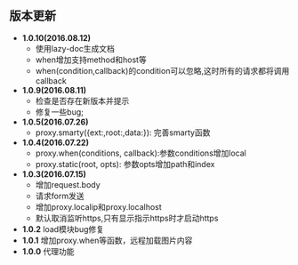 ## 版本更新
* **1.0.10(2016.08.12)**
    - 使用lazy-doc生成文档
    - when增加支持method和host等
    - when(condition,callback)的condition可以忽略,这时所有的请求都将调用callback
* **1.0.9(2016.08.11)**
    - 检查是否存在新版本并提示
    - 修复一些bug;
* **1.0.5(2016.07.26)**
    - proxy.smarty({ext:,root:,data:}): 完善smarty函数
* **1.0.4(2016.07.22)**
    - proxy.when(conditions, callback):参数conditions增加local
    - proxy.static(root, opts): 参数opts增加path和index
* **1.0.3(2016.07.15)**
    - 增加request.body
    - 请求form发送
    - 增加proxy.localip和proxy.localhost
    - 默认取消监听https,只有显示指示https时才启动https
* **1.0.2** load模块bug修复
* **1.0.1** 增加proxy.when等函数，远程加载图片内容
* **1.0.0** 代理功能
